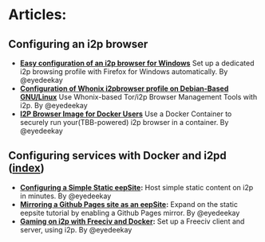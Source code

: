 Articles:
=========

Configuring an i2p browser
--------------------------

  * **[Easy configuration of an i2p browser for Windows](browser-config/WindowsTestingBrowser.md)** Set up a dedicated
  i2p browsing profile with Firefox for Windows automatically. By @eyedeekay
  * **[Configuration of Whonix i2pbrowser profile on Debian-Based GNU/Linux](browser-config/WhonixBrowser.md)** Use
  Whonix-based Tor/i2p Browser Management Tools with i2p. By @eyedeekay
  * **[I2P Browser Image for Docker Users](browser-config/DockerBrowser.md)** Use a Docker Container to securely
  run your(TBB-powered) i2p browser in a container. By @eyedeekay

Configuring services with Docker and i2pd ([index](i2p-docker-services/README.md))
-----------------------------------------------------

  * **[Configuring a Simple Static eepSite](i2p-docker-services/BasicStaticeepSite.md):** Host simple static content on
    i2p in minutes. By @eyedeekay
  * **[Mirroring a Github Pages site as an eepSite](i2p-docker-services/GithubPagesMirror.md):** Expand on the static
    eepsite tutorial by enabling a Github Pages mirror. By @eyedeekay
  * **[Gaming on i2p with Freeciv and Docker](i2p-docker-services/FreecivServerClient.md):** Set up
    a Freeciv client and server, using i2p. By @eyedeekay
